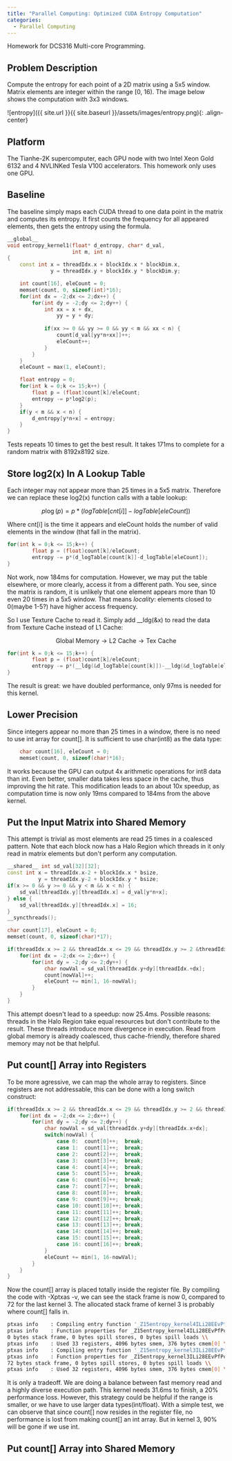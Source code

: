 ```yaml
---
title: "Parallel Computing: Optimized CUDA Entropy Computation"
categories:
  - Parallel Computing
---
```


Homework for DCS316 Multi-core Programming.

## Problem Description

Compute the entropy for each point of a 2D matrix using a 5x5 window. Matrix elements are integer within the range [0, 16). The image below shows the computation with 3x3 windows. 

![entropy]({{ site.url }}{{ site.baseurl }}/assets/images/entropy.png){: .align-center}

## Platform

The Tianhe-2K supercomputer, each GPU node with two Intel Xeon Gold 6132 and 4 NVLINKed Tesla V100 accelerators. This homework only uses one GPU.

## Baseline

The baseline simply maps each CUDA thread to one data point in the matrix and computes its entropy. It first counts the frequency for all appeared elements, then gets the entropy using the formula.

```cpp
__global__ 
void entropy_kernel1(float* d_entropy, char* d_val, 
                     int m, int n)
{
    const int x = threadIdx.x + blockIdx.x * blockDim.x,
              y = threadIdx.y + blockIdx.y * blockDim.y;

    int count[16], eleCount = 0;
    memset(count, 0, sizeof(int)*16);
    for(int dx = -2;dx <= 2;dx++) {
        for(int dy = -2;dy <= 2;dy++) {
            int xx = x + dx,
                yy = y + dy;
            
            if(xx >= 0 && yy >= 0 && yy < m && xx < n) {
                count[d_val[yy*n+xx]]++;
                eleCount++;
            }
        }
    }
    eleCount = max(1, eleCount);

    float entropy = 0;
    for(int k = 0;k <= 15;k++) {
        float p = (float)count[k]/eleCount;
        entropy -= p*log2(p);
    }
    if(y < m && x < n) {
        d_entropy[y*n+x] = entropy;
    }
}
```

Tests repeats 10 times to get the best result. It takes 171ms to complete for a random matrix with 8192x8192 size.

## Store log2(x) In A Lookup Table

Each integer may not appear more than 25 times in a 5x5 matrix. Therefore we can replace these log2(x) function calls with a table lookup:

$$
p\log(p) = p*(logTable[cnt[i]]-logTable[eleCount])
$$

Where cnt[i] is the time it appears and eleCount holds the number of valid elements in the window (that fall in the matrix).

```cpp
for(int k = 0;k <= 15;k++) {
        float p = (float)count[k]/eleCount;
        entropy -= p*(d_logTable[count[k]]-d_logTable[eleCount]);
}
```

Not work, now 184ms for computation. However, we may put the table elsewhere, or more clearly, access it from a different path. You see, since the matrix is random, it is unlikely that one element appears more than 10 even 20 times in a 5x5 window. That means $locality$: elements closed to 0(maybe 1-5?) have higher access frequency. 

So I use Texture Cache to read it. Simply add __ldg(&x) to read the data from Texture Cache instead of L1 Cache:

$$
  \text{Global Memory} \to \text{L2 Cache} \to \text{Tex Cache}
$$

```cpp
for(int k = 0;k <= 15;k++) {
        float p = (float)count[k]/eleCount;
        entropy -= p*(__ldg(&d_logTable[count[k]])-__ldg(&d_logTable[eleCount]));
}
```

The result is great: we have doubled performance, only 97ms is needed for this kernel.

## Lower Precision

Since integers appear no more than 25 times in a window, there is no need to use int array for count[]. It is sufficient to use char(int8) as the data type:

```cpp
    char count[16], eleCount = 0;
    memset(count, 0, sizeof(char)*16);
```

It works because the GPU can output 4x arithmetic operations for int8 data than int. Even better, smaller data takes less space in the cache, thus improving the hit rate. This modification leads to an about 10x speedup, as computation time is now only 19ms compared to 184ms from the above kernel. 

## Put the Input Matrix into Shared Memory

This attempt is trivial as most elements are read 25 times in a coalesced pattern. Note that each block now has a Halo Region which threads in it only read in matrix elements but don't perform any computation.

```cpp
__shared__ int sd_val[32][32];
const int x = threadIdx.x-2 + blockIdx.x * bsize,
          y = threadIdx.y-2 + blockIdx.y * bsize;
if(x >= 0 && y >= 0 && y < m && x < n) {
    sd_val[threadIdx.y][threadIdx.x] = d_val[y*n+x];
} else {
    sd_val[threadIdx.y][threadIdx.x] = 16;
}
__syncthreads();

char count[17], eleCount = 0;
memset(count, 0, sizeof(char)*17);

if(threadIdx.x >= 2 && threadIdx.x <= 29 && threadIdx.y >= 2 &threadIdx.y <= 29) {
    for(int dx = -2;dx <= 2;dx++) {
        for(int dy = -2;dy <= 2;dy++) {
            char nowVal = sd_val[threadIdx.y+dy][threadIdx.+dx];
            count[nowVal]++;
            eleCount += min(1, 16-nowVal);
        }
    }
}
```

This attempt doesn't lead to a speedup: now 25.4ms. Possible reasons: threads in the Halo Region take equal resources but don't contribute to the result. These threads introduce more divergence in execution. Read from global memory is already coalesced, thus cache-friendly, therefore shared memory may not be that helpful.

## Put count[] Array into Registers

To be more agressive, we can map the whole array to registers. Since registers are not addressable, this can be done with a long switch construct:

```cpp
if(threadIdx.x >= 2 && threadIdx.x <= 29 && threadIdx.y >= 2 && threadIdx.y <= 29) {
    for(int dx = -2;dx <= 2;dx++) {
        for(int dy = -2;dy <= 2;dy++) {
            char nowVal = sd_val[threadIdx.y+dy][threadIdx.x+dx];
            switch(nowVal) {
                case 0:  count[0]++;  break;
                case 1:  count[1]++;  break;
                case 2:  count[2]++;  break;
                case 3:  count[3]++;  break;
                case 4:  count[4]++;  break;
                case 5:  count[5]++;  break;
                case 6:  count[6]++;  break;
                case 7:  count[7]++;  break;
                case 8:  count[8]++;  break;
                case 9:  count[9]++;  break;
                case 10: count[10]++; break;
                case 11: count[11]++; break;
                case 12: count[12]++; break;
                case 13: count[13]++; break;
                case 14: count[14]++; break;
                case 15: count[15]++; break;
                case 16: count[16]++; break;
            }
            eleCount += min(1, 16-nowVal);
        }
    }
}
```

Now the count[] array is placed totally inside the register file. By compiling the code with -Xptxas -v, we can see the stack frame is now 0, compared to 72 for the last kernel 3. The allocated stack frame of kernel 3 is probably where count[] falls in.

```bash
ptxas info    : Compiling entry function '_Z15entropy_kernel4ILi28EEvPfPcii' for 'sm_70' \\
ptxas info    : Function properties for _Z15entropy_kernel4ILi28EEvPfPcii \\
0 bytes stack frame, 0 bytes spill stores, 0 bytes spill loads \\
ptxas info    : Used 33 registers, 4096 bytes smem, 376 bytes cmem[0] \\
ptxas info    : Compiling entry function '_Z15entropy_kernel3ILi28EEvPfPcii' for 'sm_70' \\
ptxas info    : Function properties for _Z15entropy_kernel3ILi28EEvPfPcii \\
72 bytes stack frame, 0 bytes spill stores, 0 bytes spill loads \\
ptxas info    : Used 32 registers, 4096 bytes smem, 376 bytes cmem[0] \\
```

It is only a tradeoff. We are doing a balance between fast memory read and a highly diverse execution path. This kernel needs 31.6ms to finish, a 20% performance loss. However, this strategy could be helpful if the range is smaller, or we have to use larger data types(int/float). With a simple test, we can observe that since count[] now resides in the register file, no performance is lost from making count[] an int array. But in kernel 3, 90% will be gone if we use int.

## Put count[] Array into Shared Memory
